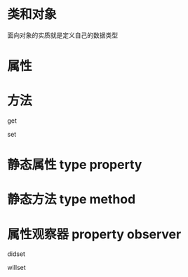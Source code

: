 # 类和对象

面向对象的实质就是定义自己的数据类型

# 属性

# 方法

get

set

# 静态属性 type property

# 静态方法 type method

# 属性观察器 property observer

didset

willset
